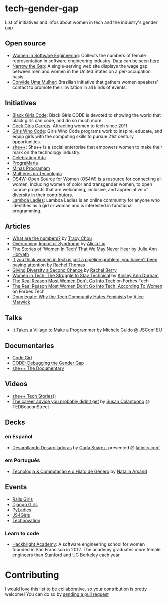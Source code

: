 # tech-gender-gap
List of initiatives and infos about women in tech and the industry's gender gap

## Open source
* [Women In Software Engineering](https://github.com/triketora/women-in-software-eng): Collects the numbers of female representation in software engineering industry. Data can be seen [here](https://docs.google.com/spreadsheets/d/1BxbEifUr1z6HwY2_IcExQwUpKPRZY3FZ4x4ZFzZU-5E/edit#gid=0)
* [Narrow the Gap](https://github.com/ginatrapani/narrowthegapp): A single-serving web site displays the wage gap between men and women in the United States on a per-occupation basis.
* [Convide Uma Mulher](https://github.com/guipdutra/convideumamulher): Brazilian initiative that gathers women speakers' contact to promote their invitation in all kinds of events.

## Initiatives
* [Black Girls Code](http://www.blackgirlscode.com/): Black Girls CODE is devoted to showing the world that black girls can code, and do so much more.
* [Geek Girls Carrots](http://gocarrots.org/): Attracting women to tech since 2011.
* [Girls Who Code](http://girlswhocode.com/): Girls Who Code programs work to inspire, educate, and equip girls with the computing skills to pursue 21st century opportunities.
* [she++](http://www.sheplusplus.org/): She++ is a social enterprise that empowers women to make their mark on the technology industry.
* [Celebrating Ada](http://info.thoughtworks.com/ada2015.html)
* [PrograMaria](http://www.programaria.org/)
* [Minas Programam](http://minasprogramam.com)
* [Mulheres na Tecnologia](http://www.mulheresnatecnologia.org)
* [OS4W](https://os4w.org/): Open Source for Women (OS4W) is a resource for connecting all women, including women of color and transgender women, to open source projects that are welcoming, inclusive, and appreciative of diversity in their contributors.
* [Lambda Ladies](http://www.lambdaladies.com/): Lambda Ladies is an online community for anyone who identifies as a girl or woman and is interested in functional programming.

## Articles
* [What are the numbers?](https://medium.com/@triketora/where-are-the-numbers-cb997a57252#.l4b2hslrk) by [Tracy Chou](https://twitter.com/triketora)
* [Overcoming Impostor Syndrome](https://medium.com/@aliciatweet/overcoming-impostor-syndrome-bdae04e46ec5#.tf84j4p4i) by [Alicia Liu](https://twitter.com/aliciatweet)
* [The Stories of ‘Women In Tech’ That We May Never Hear](https://medium.com/absurdist/the-stories-of-women-in-tech-that-we-may-never-hear-7379f502fb52#.qp0i88bk8) by [Julie Ann Horvath](https://twitter.com/nrrrdcore)
* [If you think women in tech is just a pipeline problem, you haven’t been paying attention](https://medium.com/@racheltho/if-you-think-women-in-tech-is-just-a-pipeline-problem-you-haven-t-been-paying-attention-cb7a2073b996#.dlp5d57is) by [Rachel Thomas](https://twitter.com/math_rachel)
* [Giving Diversity a Second Chance](https://medium.com/@cmrberry/giving-diversity-a-second-chance-76554ae8bded#.dvzxv8nq7) by [Rachel Berry](https://twitter.com/cmrberry)
* [Women in Tech: The Struggle to Stay Technical](https://stories.expost-news.com/women-in-tech-the-struggle-to-stay-technical-ed943a2cb252#.5gtxjczcv) by [Kinsey Ann Durham](https://twitter.com/KinseyAnnDurham)
* [The Real Reason Most Women Don't Go Into Tech](http://www.forbes.com/sites/quickerbettertech/2015/03/16/the-real-reason-most-women-dont-go-into-tech/) on Forbes Tech
* [The Real Reason Most Women Don't Go Into Tech, According To Women](http://www.forbes.com/sites/valleyvoices/2015/03/19/the-real-reason-most-women-dont-go-into-tech-according-to-women/) on Forbes Tech
* [Donglegate: Why the Tech Community Hates Feminists](http://www.wired.com/2013/03/richards-affair-and-misogyny-in-tech/) by [Alice Marwick](http://www.wired.com/author/alicemarwick/)


## Talks
* [It Takes a Village to Make a Programmer](https://www.youtube.com/watch?v=FHNrw7aiKOE) by [Michele Guido](https://twitter.com/sheley) @ JSConf EU

## Documentaries
* [Code Girl](http://www.codegirlmovie.com/)
* [CODE: Debugging the Gender Gap](http://www.codedocumentary.com/)
* [she++ The Documentary](https://www.youtube.com/watch?v=DqrfPCGo2aQ)

## Videos
* [she++ Tech Stories()](https://www.youtube.com/watch?v=uzFEhk4Vb_E&list=PLlR1jMk7qy0JpMC9tyWUiC_i8wHxKmonB)
* [The career advice you probably didn’t get](http://www.ted.com/talks/susan_colantuono_the_career_advice_you_probably_didn_t_get?language=en) by [Susan Colantuono](https://twitter.com/leadingwomen) @ TEDBeaconStreet

## Decks
### en Español
* [Desarollando Desarolladoras](http://www.slideshare.net/ThoughtWorks/desarrollando-desarrolladoras?utm_campaign=careers&utm_medium=social&utm_source=twitter) by [Carla Suárez](https://twitter.com/carlast22), presented @ [latinity.conf](latinity.info)

### em Português
* [Tecnologia & Computação e o Hiato de Gênero](http://pt.slideshare.net/nataliarsand/tecnologia-computao-o-hiato-de-gnero) by [Natalia Arsand](https://twitter.com/nataliarsand)

## Events
* [Rails Girls](http://railsgirls.com/)
* [Django Girls](https://djangogirls.org/)
* [PyLadies](http://www.pyladies.com)
* [JS4Girls](http://webschool.io/js4girls/)
* [Technovation](http://www.technovationchallenge.org)

### Learn to code
* [Hackbright Academy](https://hackbrightacademy.com/): A software engineering school for women founded in San Francisco in 2012. The academy graduates more female engineers than Stanford and UC Berkeley each year.

# Contributing
I would love this list to be collaborative, so your contribution is pretty welcome! You can do so by [sending a pull request](https://help.github.com/articles/creating-a-pull-request/)
